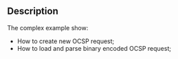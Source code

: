 ## Description

The complex example show:
* How to create new OCSP request;
* How to load and parse binary encoded OCSP request;
